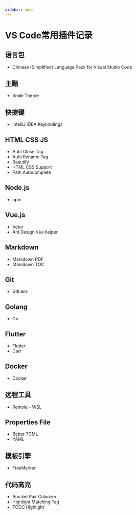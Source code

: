 ```yaml
---
sidebar: auto
---
```

# VS Code常用插件记录

## 语言包

- Chinese (Simplified) Language Pack for Visual Studio Code

## 主题

- Smile Theme

## 快捷键

- IntelliJ IDEA Keybindings

## HTML CSS JS

- Auto Close Tag
- Auto Rename Tag
- Beautify
- HTML CSS Support
- Path Autocomplete

## Node.js

- npm

## Vue.js

- Vetur
- Ant Design Vue helper

## Markdown

- Markdown PDF
- Markdown TOC

## Git

- GitLens

## Golang

- Go

## Flutter

- Flutter
- Dart

## Docker

- Docker

## 远程工具

- Remote - WSL

## Properties File

- Better TOML
- YAML

## 模板引擎

- FreeMarker

## 代码高亮

- Bracket Pair Colorizer
- Highlight Matching Tag
- TODO Highlight